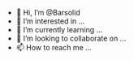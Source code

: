 - 👋 Hi, I’m @Barsolid
- 👀 I’m interested in ...
- 🌱 I’m currently learning ...
- 💞️ I’m looking to collaborate on ...
- 📫 How to reach me ...

<!---
Barsolid/Barsolid is a ✨ special ✨ repository because its `README.md` (this file) appears on your GitHub profile.
You can click the Preview link to take a look at your changes.
--->
